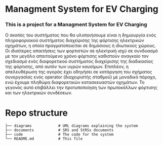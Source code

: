 # Managment System for EV Charging

### This is a project for a Managment System for EV Charging 

Ο σκοπός του συστήματος που θα υλοποιήσουμε είναι η δημιουργία ενός πληροφοριακού συστήματος διαχείρισης της φόρτισης ηλεκτρικών οχημάτων, η οποία πραγματοποιείται σε δημόσιους ή ιδιωτικούς χώρους.  Οι ιδιαίτερες απαιτήσεις των φορτιστών σε ηλεκτρική ισχύ σε συνδυασμό με τον μεγάλο απαιτούμενο χρόνο φόρτισης καθιστούν αναγκαίο τον σχεδιασμό ενός διαφορετικού συστήματος διαχείρισης της διαδικασίας της φόρτισης, από αυτόν των υγρών καυσίμων. Επιπλέον, η απελευθέρωση της αγοράς έχει οδηγήσει σε κατάργηση του σχήματος συνεργασίας ενός operator (διαχειριστής σταθμού) με μοναδικό πάροχο, ενώ έχουμε πληθώρα διαφορετικών κατασκευαστών οχημάτων. Το γεγονός αυτό επιβάλλει την προτυποποίηση των πρωτοκόλλων φόρτισης και των ηλεκτρικών συνδέσεων. 


# Repo structure

```
├── diagrams            # UML diagrams explaining the system
├── documents           # SRS and StRSs documents 
├── code                # The code for the system
└── README.md           # This file

```
